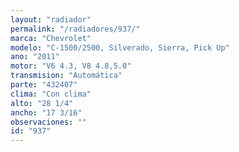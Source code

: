 ```yaml
---
layout: "radiador"
permalink: "/radiadores/937/"
marca: "Chevrolet"
modelo: "C-1500/2500, Silverado, Sierra, Pick Up"
ano: "2011"
motor: "V6 4.3, V8 4.8,5.0"
transmision: "Automática"
parte: "432407"
clima: "Con clima"
alto: "28 1/4"
ancho: "17 3/16"
observaciones: ""
id: "937"
---
```



